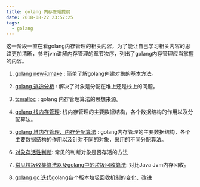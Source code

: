 ```yaml
---
title: golang 内存管理提纲
date: 2018-08-22 23:57:25
tags:
  - golang
---
```


这一阶段一直在看golang内存管理的相关内容，为了能让自己学习相关内容的思路更加清晰，参考jvm讲解内存管理的章节次序，列出了golang内存管理应当掌握的内容。

1. [golang new和make](https://swanspouse.github.io/2018/08/21/golang-new-object/) : 简单了解golang创建对象的基本方法。

2. [golang 逃逸分析](https://swanspouse.github.io/2018/08/21/golang-escape-analysis/) : 解决了对象是分配在堆上还是栈上的问题。

3. [tcmalloc](https://swanspouse.github.io/2018/08/17/tcmalloc/) : golang 内存管理算法的思想来源。

4. [golang 栈内存管理](https://swanspouse.github.io/2018/08/23/golang-stack/): 栈内存管理的主要数据结构，各个数据结构的作用以及分配算法。

5. [golang 堆内存管理、内存分配算法](https://swanspouse.github.io/2018/08/22/golang-memory-model/) : golang内存管理的主要数据结构，各个主要数据结构的作用以及针对不同的对象，采用的不同分配算法。

6. [对象存活性判断](https://swanspouse.github.io/2018/08/25/golang-gc-object/): 常见的判断对象是否存活的方法

7. [常见垃圾收集算法以及golang中的垃圾回收算法](https://swanspouse.github.io/2018/08/25/golang-gc-algorithm/): 对比Java Jvm内存回收。

8. [golang gc 迭代](https://swanspouse.github.io/2018/08/25/golang-gc-iterations/)golang各个版本垃圾回收机制的变化、改进
